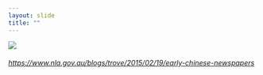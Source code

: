 ```yaml
---
layout: slide
title: ""
---
```


<section>
<a class="stretch" href="https://www.nla.gov.au/blogs/trove/2015/02/19/early-chinese-newspapers"><img class="rotate-left" src="{{ site.baseurl }}/assets/images/page-15910530-cropped.jpg"></a>
<h6 class="rotate-left"><a class="external" href="https://www.nla.gov.au/blogs/trove/2015/02/19/early-chinese-newspapers">https://www.nla.gov.au/blogs/trove/2015/02/19/early-chinese-newspapers</a></h6>
</section>

